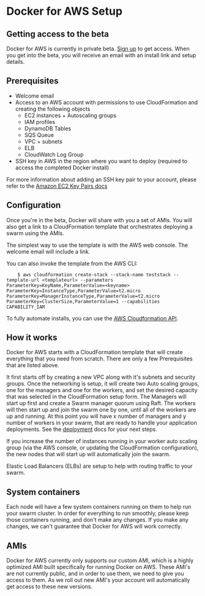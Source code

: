<!--[metadata]>
+++
title = "Docker for AWS"
description = "Docker for AWS"
keywords = ["iaas, aws, azure"]
[menu.main]
identifier="docs-aws-index"
parent = "docs-aws"
name = "Setup & Prerequisites"
weight="100"
+++
<![end-metadata]-->

# Docker for AWS Setup

## Getting access to the beta

Docker for AWS is currently in private beta. [Sign up](https://beta.docker.com) to get access. When you get into the beta, you will receive an email with an install link and setup details.

## Prerequisites

- Welcome email
- Access to an AWS account with permissions to use CloudFormation and creating the following objects
    - EC2 instances + Autoscaling groups
    - IAM profiles
    - DynamoDB Tables
    - SQS Queue
    - VPC + subnets
    - ELB
    - CloudWatch Log Group
- SSH key in AWS in the region where you want to deploy (required to access the completed Docker install)

For more information about adding an SSH key pair to your account, please refer to the [Amazon EC2 Key Pairs docs](http://docs.aws.amazon.com/AWSEC2/latest/UserGuide/ec2-key-pairs.html)


## Configuration

Once you're in the beta, Docker will share with you a set of AMIs. You will also get a link to a CloudFormation template that orchestrates deploying a swarm using the AMIs.

The simplest way to use the template is with the AWS web console. The welcome email will include a link.

You can also invoke the template from the AWS CLI:
```
    $ aws cloudformation create-stack --stack-name teststack --template-url <templateurl> --parameters ParameterKey=KeyName,ParameterValue=<keyname> ParameterKey=InstanceType,ParameterValue=t2.micro ParameterKey=ManagerInstanceType,ParameterValue=t2.micro ParameterKey=ClusterSize,ParameterValue=1 --capabilities CAPABILITY_IAM
```
To fully automate installs, you can use the [AWS Cloudformation API](http://docs.aws.amazon.com/AWSCloudFormation/latest/APIReference/Welcome.html).

## How it works
Docker for AWS starts with a CloudFormation template that will create everything that you need from scratch. There are only a few Prerequisites that are listed above.

It first starts off by creating a new VPC along with it's subnets and security groups. Once the networking is setup, it will create two Auto scaling groups, one for the managers and one for the workers, and set the desired capacity that was selected in the CloudFormation setup form. The Managers will start up first and create a Swarm manager quorum using Raft. The workers will then start up and join the swarm one by one, until all of the workers are up and running. At this point you will have x number of managers and y number of workers in your swarm, that are ready to handle your application deployments. See the [deployment](../deploy.md) docs for your next steps.

If you increase the number of instances running in your worker auto scaling group (via the AWS console, or updating the CloudFormation configuration), the new nodes that will start up will automatically join the swarm.

Elastic Load Balancers (ELBs) are setup to help with routing traffic to your swarm.

## System containers
Each node will have a few system containers running on them to help run your swarm cluster. In order for everything to run smoothly, please keep those containers running, and don't make any changes. If you make any changes, we can't guarantee that Docker for AWS will work correctly.

## AMIs
Docker for AWS currently only supports our custom AMI, which is a highly optimized AMI built specifically for running Docker on AWS. These AMI's are not currently public, and in order to use them, we need to give you access to them. As we roll out new AMI's your account will automatically get access to these new versions.
